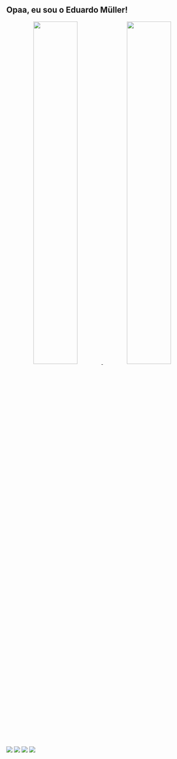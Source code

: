 ## Opaa, eu sou o Eduardo Müller!
<div align="center">
  <a href="https://github.com/eduardowsmuller">
  <img width="48%" src="https://github-readme-stats.vercel.app/api?username=eduardowsmuller&show_icons=true&theme=dark&include_all_commits=true&count_private=true"/>
  <img width="48%"" src="https://github-readme-stats.vercel.app/api/top-langs/?username=eduardowsmuller&layout=compact&langs_count=7&theme=dark"/>
</div>

  ##
 
<div> 
  <a href="https://instagram.com/muller.eduardo52" target="_blank"><img src="https://img.shields.io/badge/-Instagram-%23E4405F?style=for-the-badge&logo=instagram&logoColor=white" target="_blank"></a>
 	<a href="https://www.twitch.tv/relogsz" target="_blank"><img src="https://img.shields.io/badge/Twitch-9146FF?style=for-the-badge&logo=twitch&logoColor=white" target="_blank"></a>
  <a href = "mailto:eduardowsmuller@gmail.com"><img src="https://img.shields.io/badge/-Gmail-%23333?style=for-the-badge&logo=gmail&logoColor=white" target="_blank"></a>
  <a href="https://www.linkedin.com/in/eduardo-wichiniesky-da-silveira-muller-8ba552203" target="_blank"><img src="https://img.shields.io/badge/-LinkedIn-%230077B5?style=for-the-badge&logo=linkedin&logoColor=white" target="_blank"></a> 
 
</div>
